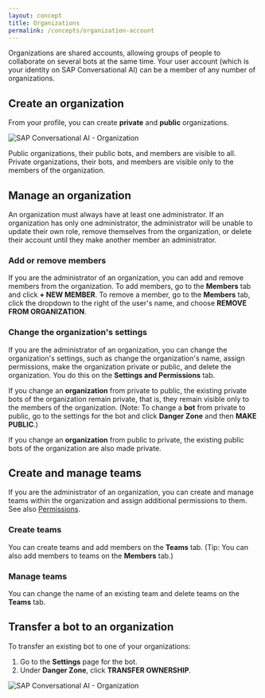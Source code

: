 ```yaml
---
layout: concept
title: Organizations
permalink: /concepts/organization-account
---
```


Organizations are shared accounts, allowing groups of people to collaborate on several bots at the same time. Your user account (which is your identity on SAP Conversational AI) can be a member of any number of organizations.

## Create an organization

From your profile, you can create **private** and **public** organizations.

![SAP Conversational AI - Organization](https://cdn.cai.tools.sap/man/organisation/create-org.png)

Public organizations, their public bots, and members are visible to all. Private organizations, their bots, and members are visible only to the members of the organization.

## Manage an organization

An organization must always have at least one administrator. If an organization has only one administrator, the administrator will be unable to update their own role, remove themselves from the organization, or delete their account until they make another member an administrator.

### Add or remove members

If you are the administrator of an organization, you can add and remove members from the organization. To add members, go to the **Members** tab and click **+ NEW MEMBER**. To remove a member, go to the **Members** tab, click the dropdown to the right of the user's name, and choose **REMOVE FROM ORGANIZATION**.

### Change the organization's settings

If you are the administrator of an organization, you can change the organization's settings, such as change the organization's name, assign permissions, make the organization private or public, and delete the organization. You do this on the **Settings and Permissions** tab.

If you change an **organization** from private to public, the existing private bots of the organization remain private, that is, they remain visible only to the members of the organization. (Note: To change a **bot** from private to public, go to the settings for the bot and click **Danger Zone** and then **MAKE PUBLIC**.) 

If you change an **organization** from public to private, the existing public bots of the organization are also made private.

## Create and manage teams

If you are the administrator of an organization, you can create and manage teams within the organization and assign additional permissions to them. See also [Permissions](https://cai.tools.sap/docs/concepts/organization-account).

### Create teams

You can create teams and add members on the **Teams** tab. (Tip: You can also add members to teams on the **Members** tab.) 

### Manage teams

You can change the name of an existing team and delete teams on the **Teams** tab.

## Transfer a bot to an organization

To transfer an existing bot to one of your organizations:

1. Go to the **Settings** page for the bot.  
2. Under **Danger Zone**, click **TRANSFER OWNERSHIP**.

![SAP Conversational AI - Organization](https://cdn.cai.tools.sap/man/organisation/transfer.png)



